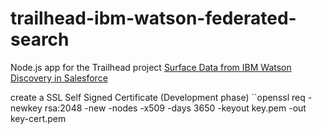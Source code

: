 # trailhead-ibm-watson-federated-search

Node.js app for the Trailhead project [Surface Data from IBM Watson Discovery in Salesforce](https://trailhead.salesforce.com/en/projects/surface-data-from-ibm-watson-discovery-in-salesforce/steps/set-up-a-watson-discovery-plan-on-ibm-bluemix)


create a SSL Self Signed Certificate (Development phase)
``openssl req -newkey rsa:2048 -new -nodes -x509 -days 3650 -keyout key.pem -out key-cert.pem